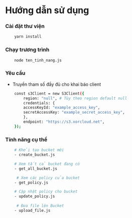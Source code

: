 # Hướng dẫn sử dụng

### Cài đặt thư viện
```bash
    yarn install 
```

### Chạy trương trình
```bash
    node ten_tinh_nang.js
```
### Yêu cầu
- Truyền tham số đầy đủ cho khai báo client
```bash
    const s3Client = new S3Client({
        region: "null", # Tùy theo region default null
        credentials: {
        accessKeyId: "example_access_key",
        secretAccessKey: "example_secret_access_key",
        },
        endpoint: "https://s3.xorcloud.net",
    });
```

### Tính năng cụ thể 
```bash
    # Khởi tạo bucket mới
    - create_bucket.js 

    # Xem tất cả bucket đang có
    - get_all_bucket.js 

     # Xem các policy của bucket
    - get_policy.js

    # Cập nhật policy cho bucket
    - update_policy.js
    
     # Đưa file lên Bucket
    - upload_file.js
```